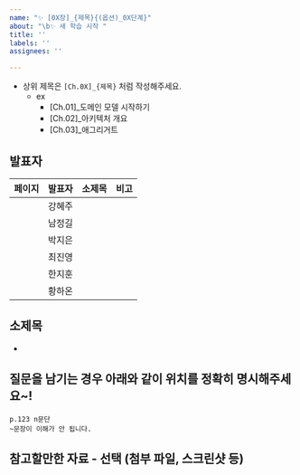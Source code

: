 ```yaml
---
name: "✨ [0X장]_{제목}{(옵션)_0X단계}"
about: "\b✨ 새 학습 시작 "
title: ''
labels: ''
assignees: ''

---
```

- 상위 제목은 `[Ch.0X]_{제목}` 처럼 작성해주세요.
  - ex
    - [Ch.01]_도메인 모델 시작하기
    - [Ch.02]_아키텍처 개요
    - [Ch.03]_애그리거트


## 발표자

| 페이지  | 발표자 | 소제목 | 비고 |
|------|:----|:----|:---|
|      | 강혜주 |     |    |
|      | 남정길 |     |    |
|      | 박지은 |     |    |
|      | 최진영 |     |    |
|      | 한지훈 |     |    |
|      | 황하온 |     |    |


## 소제목

- 

## 질문을 남기는 경우 아래와 같이 위치를 정확히 명시해주세요~!
```
p.123 n문단
~문장이 이해가 안 됩니다.
```

## 참고할만한 자료 - 선택 (첨부 파일, 스크린샷 등)
